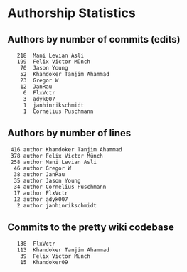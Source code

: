 # Authorship Statistics

## Authors by number of commits (edits)

```
   218	Mani Levian Asli
   199	Felix Victor Münch
    70	Jason Young
    52	Khandoker Tanjim Ahammad
    23	Gregor W
    12	JanRau
     6	FlxVctr
     3	adyk007
     1	janhinrikschmidt
     1	Cornelius Puschmann
```

## Authors by number of lines

```
 416 author Khandoker Tanjim Ahammad
 378 author Felix Victor Münch
 258 author Mani Levian Asli
  46 author Gregor W
  38 author JanRau
  35 author Jason Young
  34 author Cornelius Puschmann
  17 author FlxVctr
  12 author adyk007
   2 author janhinrikschmidt
```

## Commits to the pretty wiki codebase

```
   138	FlxVctr
   113	Khandoker Tanjim Ahammad
    39	Felix Victor Münch
    15	Khandoker09
```
